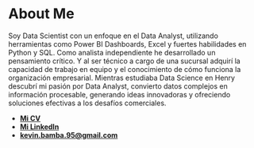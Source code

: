 # About Me

Soy Data Scientist con un enfoque en el Data Analyst, utilizando herramientas como Power BI Dashboards, Excel y fuertes habilidades en Python y SQL.
Como analista independiente he desarrollado un pensamiento crítico. Y al ser técnico a cargo de una sucursal adquirí la capacidad de trabajo en equipo y el conocimiento de cómo funciona la organización empresarial. Mientras estudiaba Data Science en Henry descubrí mi pasión por Data Analyst, convierto datos complejos en información procesable, generando ideas innovadoras y ofreciendo soluciones efectivas a los desafíos comerciales.

- <a href="(https://drive.google.com/file/d/19Q6xdEJ_1jcEpYh1ksLQu7IVgQnOcd7U/view?usp=sharing)" target="_blank" rel="noreferrer">**Mi CV**</a>
- <a href="(https://www.linkedin.com/in/kevin-bambozzi/)" target="_blank" rel="noreferrer">**Mi LinkedIn**</a>
- **kevin.bamba.95@gmail.com**
